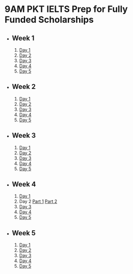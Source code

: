 # 9AM PKT IELTS Prep for Fully Funded Scholarships

- ## Week 1

   1. [Day 1](https://www.facebook.com/iCodeguru/videos/1598837524040612)
   2. [Day 2](https://www.facebook.com/iCodeguru/videos/1928741657634185)
   3. [Day 3](https://www.facebook.com/iCodeguru/videos/579489887764832)
   4. [Day 4](https://www.facebook.com/iCodeguru/videos/882569897349682)
   5. [Day 5](https://www.facebook.com/iCodeguru/videos/473361225159208)

- ## Week 2

   1. [Day 1](https://www.facebook.com/iCodeguru/videos/3199458543526486)
   2. [Day 2](https://www.facebook.com/iCodeguru/videos/1339803303723500)
   3. [Day 3](https://www.facebook.com/iCodeguru/videos/581191371035367)
   4. [Day 4](https://www.facebook.com/watch/?v=2491174251088682)
   5. [Day 5](https://www.facebook.com/watch/?v=471270672635594)

- ## Week 3

   1. [Day 1](https://www.facebook.com/watch/?v=1279331083515798)
   2. [Day 2](https://www.facebook.com/watch/?v=803416021876043)
   3. [Day 3](https://www.facebook.com/watch/?v=9176911602340533)
   4. [Day 4](https://www.facebook.com/watch/?v=1245625256732126)
   5. [Day 5](https://www.facebook.com/watch/?v=1851016105433304)

- ## Week 4

   1. [Day 1](https://www.facebook.com/watch/?v=604886595318141)
   2. Day 2 [Part 1](https://www.facebook.com/watch/?v=1807523533353533) [Part 2](https://www.facebook.com/watch/?v=914643447305631)
   3. [Day 3](https://www.facebook.com/iCodeguru/videos/1229065598325450)
   4. [Day 4](https://www.facebook.com/watch/?v=473492705278971)
   5. [Day 5](https://www.facebook.com/iCodeguru/videos/574412315535626)

- ## Week 5

   1. [Day 1](https://www.facebook.com/iCodeguru/videos/544365501744327)
   2. [Day 2](https://www.facebook.com/watch/?v=1085635596276598)
   3. [Day 3](https://www.facebook.com/watch/?v=591949466723159)
   4. [Day 4](https://www.facebook.com/iCodeguru/videos/1956268491811250)
   5. [Day 5](https://www.facebook.com/iCodeguru/videos/585400913974331)

<!-- - ## Week 6

   1. [Day 1](https://www.facebook.com/iCodeguru/videos/1753917165374285)
   2. [Day 2](https://www.facebook.com/iCodeguru/videos/1123874455769938)
   3. [Day 3]()
   4. [Day 4]()
   5. [Day 5]() -->

<!-- - ## Week 

   1. [Day 1]()
   2. [Day 2]()
   3. [Day 3]()
   4. [Day 4]()
   5. [Day 5]() -->